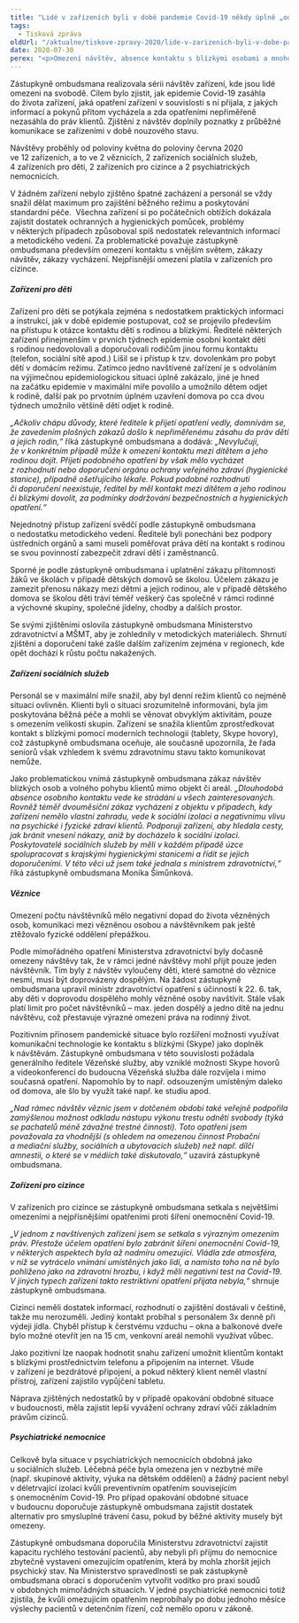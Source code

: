 ```yaml
---
title: "Lidé v zařízeních byli v době pandemie Covid-19 někdy úplně „odříznuti“ od okolí"
tags:
  - Tisková zpráva
oldUrl: "/aktualne/tiskove-zpravy-2020/lide-v-zarizenich-byli-v-dobe-pandemie-covid-19-nekdy-uplne-odriznuti-od-okoli"
date: 2020-07-30
perex: "<p>Omezení návštěv, absence kontaktu s blízkými osobami a mnohdy i nemožnost vycházet z objektu patřily k nejproblematičtějším důsledkům opatření proti šíření onemocnění Covid-19 v zařízeních, kde jsou lidé závislí na poskytované péči nebo jsou jinak omezeni na osobní svobodě. Zástupkyně ombudsmana doporučuje ministerstvům, aby její zjištění zohlednily v metodických materiálech a zajistily pro případ opakování obdobné situace lepší vyvážení ochrany veřejného zdraví a práv jednotlivců.</p>"
---
```


<!-- imported from the old website -->

<p>Zástupkyně ombudsmana realizovala sérii návštěv zařízení, kde jsou lidé omezeni na svobodě. Cílem bylo zjistit, jak epidemie Covid-19 zasáhla do života zařízení, jaká opatření zařízení v souvislosti s ní přijala, z jakých informací a pokynů přitom vycházela a zda opatřeními nepřiměřeně nezasáhla do práv klientů. Zjištění z návštěv doplnily poznatky z průběžné komunikace se zařízeními v době nouzového stavu.</p> <p>Návštěvy proběhly od poloviny května do poloviny června 2020 ve 12 zařízeních, a to ve 2 věznicích, 2 zařízeních sociálních služeb, 4 zařízeních pro děti, 2 zařízeních pro cizince a 2 psychiatrických nemocnicích.</p> <p>V žádném zařízení nebylo zjištěno špatné zacházení a personál se vždy snažil dělat maximum pro zajištění běžného režimu a poskytování standardní péče.  Všechna zařízení si po počátečních obtížích dokázala zajistit dostatek ochranných a hygienických pomůcek, problémy v některých případech způsoboval spíš nedostatek relevantních informací a metodického vedení. Za problematické považuje zástupkyně ombudsmana především omezení kontaktu s vnějším světem, zákazy návštěv, zákazy vycházení. Nejpřísnější omezení platila v zařízeních pro cizince.</p> <h5>Zařízení pro děti</h5> <p>Zařízení pro děti se potýkala zejména s nedostatkem praktických informací a instrukcí, jak v době epidemie postupovat, což se projevilo především na přístupu k otázce kontaktu dětí s rodinou a blízkými. Ředitelé některých zařízení přinejmenším v prvních týdnech epidemie osobní kontakt dětí s rodinou nedovolovali a doporučovali rodičům jinou formu kontaktu (telefon, sociální sítě apod.) Lišil se i přístup k tzv. dovolenkám pro pobyt dětí v domácím režimu. Zatímco jedno navštívené zařízení je s odvoláním na výjimečnou epidemiologickou situaci úplně zakázalo, jiné je hned na začátku epidemie v maximální míře povolilo a umožnilo dětem odjet k rodině, další pak po prvotním úplném uzavření domova po cca dvou týdnech umožnilo většině dětí odjet k rodině.</p> <p><i>„Ačkoliv chápu důvody, které ředitele k přijetí opatření vedly, domnívám se, že zavedením plošných zákazů došlo k nepřiměřenému zásahu do práv dětí a jejich rodin,“</i> říká zástupkyně ombudsmana a dodává: <i>„Nevylučuji, že v konkrétním případě může k omezení kontaktu mezi dítětem a jeho rodinou dojít. Přijetí podobného opatření by však mělo vycházet z rozhodnutí nebo doporučení orgánu ochrany veřejného zdraví (hygienické stanice), případně ošetřujícího lékaře. Pokud podobné rozhodnutí či doporučení neexistuje, ředitel by měl kontakt mezi dítětem a jeho rodinou či blízkými dovolit, za podmínky dodržování bezpečnostních a hygienických opatření.“</i></p> <p>Nejednotný přístup zařízení svědčí podle zástupkyně ombudsmana o nedostatku metodického vedení. Ředitelé byli ponecháni bez podpory ústředních orgánů a sami museli poměřovat práva dětí na kontakt s rodinou se svou povinností zabezpečit zdraví dětí i zaměstnanců. </p> <p>Sporné je podle zástupkyně ombudsmana i uplatnění zákazu přítomnosti žáků ve školách v případě dětských domovů se školou. Účelem zákazu je zamezit přenosu nákazy mezi dětmi a jejich rodinou, ale v případě dětského domova se školou děti tráví téměř veškerý čas společně v rámci rodinné a výchovné skupiny, společné jídelny, chodby a dalších prostor. </p> <p>Se svými zjištěními oslovila zástupkyně ombudsmana Ministerstvo zdravotnictví a MŠMT, aby je zohlednily v metodických materiálech. Shrnutí zjištění a doporučení také zašle dalším zařízením zejména v regionech, kde opět dochází k růstu počtu nakažených.</p> <h5>Zařízení sociálních služeb</h5> <p>Personál se v maximální míře snažil, aby byl denní režim klientů co nejméně situací ovlivněn. Klienti byli o situaci srozumitelně informováni, byla jim poskytována běžná péče a mohli se věnovat obvyklým aktivitám, pouze s omezením velikosti skupin. Zařízení se snažila klientům zprostředkovat kontakt s blízkými pomocí moderních technologií (tablety, Skype hovory), což zástupkyně ombudsmana oceňuje, ale současně upozornila, že řada seniorů však vzhledem k svému zdravotnímu stavu takto komunikovat nemůže.</p> <p>Jako problematickou vnímá zástupkyně ombudsmana zákaz návštěv blízkých osob a volného pohybu klientů mimo objekt či areál. <i>„Dlouhodobá absence osobního kontaktu vede ke strádání u všech zainteresovaných. Rovněž téměř dvouměsíční zákaz vycházení z objektu v případech, kdy zařízení nemělo vlastní zahradu, vede k sociální izolaci a negativnímu vlivu na psychické i fyzické zdraví klientů. Podporuji zařízení, aby hledala cesty, jak bránit vnesení nákazy, aniž by docházelo k sociální izolaci. Poskytovatelé sociálních služeb by měli v každém případě úzce spolupracovat s krajskými hygienickými stanicemi a řídit se jejich doporučeními. V této věci už jsem také jednala s ministrem zdravotnictví,“</i> říká zástupkyně ombudsmana Monika Šimůnková. </p> <h5>Věznice</h5> <p>Omezení počtu návštěvníků mělo negativní dopad do života vězněných osob, komunikaci mezi vězněnou osobou a návštěvníkem pak ještě ztěžovalo fyzické oddělení přepážkou.</p> <p>Podle mimořádného opatření Ministerstva zdravotnictví byly dočasně omezeny návštěvy tak, že v rámci jedné návštěvy mohl přijít pouze jeden návštěvník. Tím byly z návštěv vyloučeny děti, které samotné do věznice nesmí, musí být doprovázeny dospělým. Na žádost zástupkyně ombudsmana upravil ministr zdravotnictví opatření s účinností k 22. 6. tak, aby děti v doprovodu dospělého mohly vězněné osoby navštívit. Stále však platí limit pro počet návštěvníků – max. jeden dospělý a jedno dítě na jednu návštěvu, což přestavuje výrazné omezení práva na rodinný život.</p> <p>Pozitivním přínosem pandemické situace bylo rozšíření možnosti využívat komunikační technologie ke kontaktu s blízkými (Skype) jako doplněk k návštěvám. Zástupkyně ombudsmana v této souvislosti požádala generálního ředitele Vězeňské služby, aby vzniklé možnosti Skype hovorů a videokonferencí do budoucna Vězeňská služba dále rozvíjela i mimo současná opatření. Napomohlo by to např. odsouzeným umístěným daleko od domova, ale šlo by využít také např. ke studiu apod.</p> <p><i>„Nad rámec návštěv věznic jsem v dotčeném období také veřejně podpořila zamýšlenou možnost odkladu nástupu výkonu trestu odnětí svobody (týká se pachatelů méně závažné trestné činnosti). Toto opatření jsem považovala za vhodnější (s ohledem na omezenou činnost Probační a mediační služby, sociálních a ubytovacích služeb) než např. dílčí amnestii, o které se v médiích také diskutovalo,“</i> uzavírá zástupkyně ombudsmana.</p> <h5>Zařízení pro cizince</h5> <p>V zařízeních pro cizince se zástupkyně ombudsmana setkala s největšími omezeními a nejpřísnějšími opatřeními proti šíření onemocnění Covid-19. </p> <p><i>„V jednom z navštívených zařízení jsem se setkala s výrazným omezením práv. Přestože účelem opatření bylo zabránit šíření onemocnění Covid-19, v některých aspektech byla až nadmíru omezující. Vládla zde atmosféra, v níž se vytrácelo vnímání umístěných jako lidí, a namísto toho na ně bylo pohlíženo jako na zdravotní hrozbu, i když měli negativní test na Covid-19. V jiných typech zařízení takto restriktivní opatření přijata nebyla,“</i> shrnuje zástupkyně ombudsmana. </p> <p>Cizinci neměli dostatek informací, rozhodnutí o zajištění dostávali v češtině, takže mu nerozuměli. Jediný kontakt probíhal s personálem 3x denně při výdeji jídla. Chyběl přístup k čerstvému vzduchu – okna a balkonové dveře bylo možné otevřít jen na 15 cm, venkovní areál nemohli využívat vůbec.</p> <p>Jako pozitivní lze naopak hodnotit snahu zařízení umožnit klientům kontakt s blízkými prostřednictvím telefonu a připojením na internet. Všude v zařízení je bezdrátové připojení, a pokud některý klient neměl vlastní přístroj, zařízení zajistilo vypůjčení tabletu.</p> <p>Náprava zjištěných nedostatků by v případě opakování obdobné situace v budoucnosti, měla zajistit lepší vyvážení ochrany zdraví vůči základním právům cizinců.</p> <h5>Psychiatrické nemocnice</h5> <p>Celkově byla situace v psychiatrických nemocnicích obdobná jako u sociálních služeb. Léčebná péče byla omezena jen v nezbytné míře (např. skupinové aktivity, výuka na dětském oddělení) a žádný pacient nebyl v déletrvající izolaci kvůli preventivním opatřením souvisejícím s onemocněním Covid-19. Pro případ opakování obdobné situace v budoucnu doporučuje zástupkyně ombudsmana zajistit dostatek alternativ pro smysluplné trávení času, pokud by běžné aktivity musely být omezeny. </p> <p>Zástupkyně ombudsmana doporučila Ministerstvu zdravotnictví zajistit kapacitu rychlého testování pacientů, aby nebyli při příjmu do nemocnice zbytečně vystaveni omezujícím opatřením, která by mohla zhoršit jejich psychický stav. Na Ministerstvo spravedlnosti se pak zástupkyně ombudsmana obrací s doporučením vytvořit vodítko pro praxi soudů v obdobných mimořádných situacích. V jedné psychiatrické nemocnici totiž zjistila, že kvůli omezujícím opatřením neprobíhaly po dobu jednoho měsíce výslechy pacientů v detenčním řízení, což nemělo oporu v zákoně.</p>
